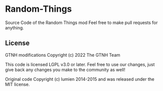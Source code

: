 Random-Things
=============

Source Code of the Random Things mod
Feel free to make pull requests for anything.


## License
GTNH modifications Copyright (c) 2022 The GTNH Team

This code is licensed LGPL v3.0 or later. Feel free to use our changes, just give back any changes you make to the community as well!

Original code Copyright (c) lumien 2014-2015 and was released under the MIT license.
